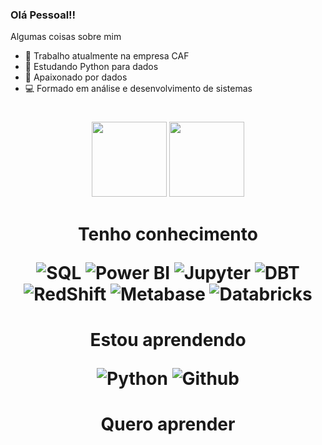 ### Olá Pessoal!!

Algumas coisas sobre mim

- 🔭 Trabalho atualmente na empresa CAF
- 🌱 Estudando Python para dados
- 🎲 Apaixonado por dados
- 💻 Formado em análise e desenvolvimento de sistemas
<h1 align="center"></h1>

<div align="center">
  <img height="120em" src="https://github-readme-stats.vercel.app/api?username=AlexandreOMoraes&show_icons=true&theme=apprentice&include_all_commits=true&count_private=true"/>
  <img height="120em" src="https://github-readme-stats.vercel.app/api/top-langs/?username=AlexandreOMoraes&layout=compact&langs_count=7&theme=apprentice"/>
</div>


<h1 align="center">Tenho conhecimento
  
![SQL](https://img.shields.io/badge/-SQL-black?style=flat&logo-square&logo=microsoftsqlserver)
![Power BI](https://img.shields.io/badge/-PowerBi-black?style=flat&logo-square&logo=PowerBi)
![Jupyter](https://img.shields.io/badge/-Jupyter-black?style=flat&logo-square&logo=Jupyter)
![DBT](https://img.shields.io/badge/-DBT-black?style=flat&logo-square&logo=DBT)
![RedShift](https://img.shields.io/badge/-RedShift-black?style=flat&logo-square&logo=amazon)
![Metabase](https://img.shields.io/badge/-Metabase-black?style=flat&logo-square&logo=Metabase)
![Databricks](https://img.shields.io/badge/-Databricks-black?style=flat&logo-square&logo=databricks)

  
</h1>

<h1 align="center">Estou aprendendo

![Python](https://img.shields.io/badge/-Python-black?style=flat-square&logo=Python)
![Github](https://img.shields.io/badge/-Github-black?style=flat-square&logo=Github)
  
</h1>

<h1 align="center">Quero aprender</h1>

